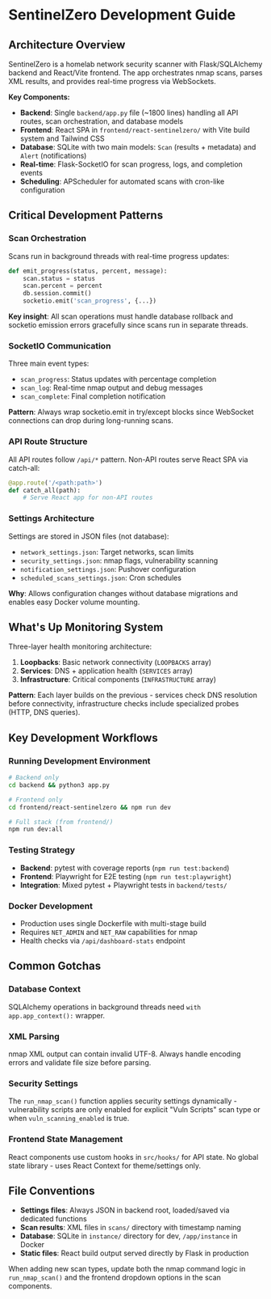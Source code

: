 # SentinelZero Development Guide

## Architecture Overview

SentinelZero is a homelab network security scanner with Flask/SQLAlchemy backend and React/Vite frontend. The app orchestrates nmap scans, parses XML results, and provides real-time progress via WebSockets.

**Key Components:**
- **Backend**: Single `backend/app.py` file (~1800 lines) handling all API routes, scan orchestration, and database models
- **Frontend**: React SPA in `frontend/react-sentinelzero/` with Vite build system and Tailwind CSS
- **Database**: SQLite with two main models: `Scan` (results + metadata) and `Alert` (notifications)
- **Real-time**: Flask-SocketIO for scan progress, logs, and completion events
- **Scheduling**: APScheduler for automated scans with cron-like configuration

## Critical Development Patterns

### Scan Orchestration
Scans run in background threads with real-time progress updates:
```python
def emit_progress(status, percent, message):
    scan.status = status
    scan.percent = percent
    db.session.commit()
    socketio.emit('scan_progress', {...})
```
**Key insight**: All scan operations must handle database rollback and socketio emission errors gracefully since scans run in separate threads.

### SocketIO Communication
Three main event types:
- `scan_progress`: Status updates with percentage completion
- `scan_log`: Real-time nmap output and debug messages  
- `scan_complete`: Final completion notification

**Pattern**: Always wrap socketio.emit in try/except blocks since WebSocket connections can drop during long-running scans.

### API Route Structure
All API routes follow `/api/*` pattern. Non-API routes serve React SPA via catch-all:
```python
@app.route('/<path:path>')
def catch_all(path):
    # Serve React app for non-API routes
```

### Settings Architecture
Settings are stored in JSON files (not database):
- `network_settings.json`: Target networks, scan limits
- `security_settings.json`: nmap flags, vulnerability scanning
- `notification_settings.json`: Pushover configuration
- `scheduled_scans_settings.json`: Cron schedules

**Why**: Allows configuration changes without database migrations and enables easy Docker volume mounting.

## What's Up Monitoring System

Three-layer health monitoring architecture:
1. **Loopbacks**: Basic network connectivity (`LOOPBACKS` array)
2. **Services**: DNS + application health (`SERVICES` array) 
3. **Infrastructure**: Critical components (`INFRASTRUCTURE` array)

**Pattern**: Each layer builds on the previous - services check DNS resolution before connectivity, infrastructure checks include specialized probes (HTTP, DNS queries).

## Key Development Workflows

### Running Development Environment
```bash
# Backend only
cd backend && python3 app.py

# Frontend only  
cd frontend/react-sentinelzero && npm run dev

# Full stack (from frontend/)
npm run dev:all
```

### Testing Strategy
- **Backend**: pytest with coverage reports (`npm run test:backend`)
- **Frontend**: Playwright for E2E testing (`npm run test:playwright`)
- **Integration**: Mixed pytest + Playwright tests in `backend/tests/`

### Docker Development
- Production uses single Dockerfile with multi-stage build
- Requires `NET_ADMIN` and `NET_RAW` capabilities for nmap
- Health checks via `/api/dashboard-stats` endpoint

## Common Gotchas

### Database Context
SQLAlchemy operations in background threads need `with app.app_context():` wrapper.

### XML Parsing
nmap XML output can contain invalid UTF-8. Always handle encoding errors and validate file size before parsing.

### Security Settings
The `run_nmap_scan()` function applies security settings dynamically - vulnerability scripts are only enabled for explicit "Vuln Scripts" scan type or when `vuln_scanning_enabled` is true.

### Frontend State Management
React components use custom hooks in `src/hooks/` for API state. No global state library - uses React Context for theme/settings only.

## File Conventions

- **Settings files**: Always JSON in backend root, loaded/saved via dedicated functions
- **Scan results**: XML files in `scans/` directory with timestamp naming
- **Database**: SQLite in `instance/` directory for dev, `/app/instance` in Docker
- **Static files**: React build output served directly by Flask in production

When adding new scan types, update both the nmap command logic in `run_nmap_scan()` and the frontend dropdown options in the scan components.

